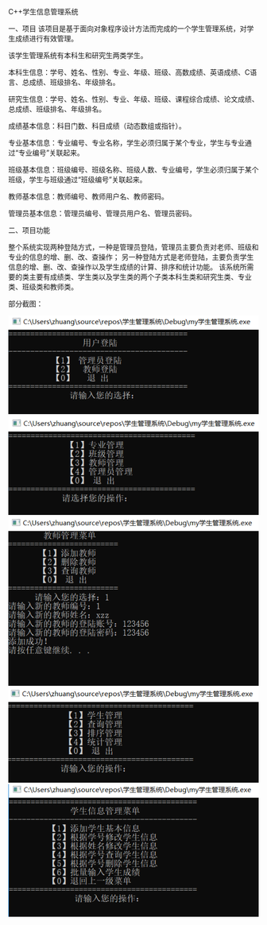 C++学生信息管理系统

一、项目
该项目是基于面向对象程序设计方法而完成的一个学生管理系统，对学生成绩进行有效管理。

该学生管理系统有本科生和研究生两类学生。

本科生信息：学号、姓名、性别、专业、年级、班级、高数成绩、英语成绩、C语言、总成绩、班级排名、年级排名。

研究生信息：学号、姓名、性别、专业、年级、班级、课程综合成绩、论文成绩、总成绩、班级排名、年级排名。

成绩基本信息：科目门数、科目成绩（动态数组或指针）。

专业基本信息：专业编号、专业名称，学生必须归属于某个专业，学生与专业通过“专业编号”关联起来。

班级基本信息：班级编号、班级名称、班级人数、专业编号，学生必须归属于某个班级，学生与班级通过“班级编号”关联起来。

教师基本信息：教师编号、教师用户名、教师密码。

管理员基本信息：管理员编号、管理员用户名、管理员密码。

二、项目功能

整个系统实现两种登陆方式，一种是管理员登陆，管理员主要负责对老师、班级和专业的信息的增、删、改、查操作；
另一种登陆方式是老师登陆，主要负责学生信息的增、删、改、查操作以及学生成绩的计算、排序和统计功能。
该系统所需要的类主要有成绩类、学生类以及学生类的两个子类本科生类和研究生类、专业类、班级类和教师类。

部分截图：

![](https://github.com/XZhuangZhuang/Student_Management_System/blob/master/images/%E6%8D%95%E8%8E%B7.PNG)
![](https://github.com/XZhuangZhuang/Student_Management_System/blob/master/images/%E6%8D%95%E8%8E%B72.PNG)
![](https://github.com/XZhuangZhuang/Student_Management_System/blob/master/images/%E6%8D%95%E8%8E%B73.PNG)
![](https://github.com/XZhuangZhuang/Student_Management_System/blob/master/images/%E6%8D%95%E8%8E%B74.PNG)
![](https://github.com/XZhuangZhuang/Student_Management_System/blob/master/images/%E6%8D%95%E8%8E%B75.PNG)
